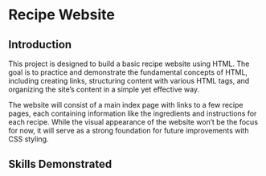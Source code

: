 # Recipe Website

## Introduction

This project is designed to build a basic recipe website using HTML. The goal is to practice and demonstrate the fundamental concepts of HTML, including creating links, structuring content with various HTML tags, and organizing the site’s content in a simple yet effective way. 

The website will consist of a main index page with links to a few recipe pages, each containing information like the ingredients and instructions for each recipe. While the visual appearance of the website won’t be the focus for now, it will serve as a strong foundation for future improvements with CSS styling.


## Skills Demonstrated
